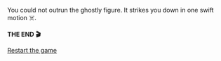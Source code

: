 You could not outrun the ghostly figure. 
It strikes you down in one swift motion ☠️.

**THE END 🎬**

[Restart the game](../begin-journey.md)
